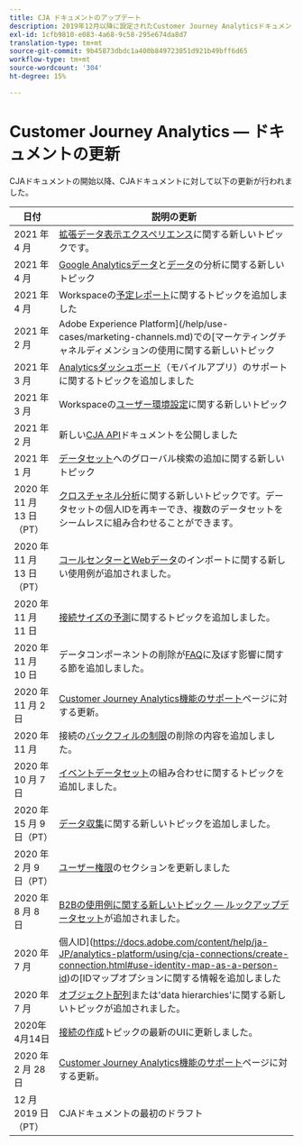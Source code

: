 ```yaml
---
title: CJA ドキュメントのアップデート
description: 2019年12月以降に設定されたCustomer Journey Analyticsドキュメントに関するリスト向けコンテンツの更新。
exl-id: 1cfb9810-e083-4a68-9c58-295e674da8d7
translation-type: tm+mt
source-git-commit: 9b45873dbdc1a400b849723051d921b49bff6d65
workflow-type: tm+mt
source-wordcount: '304'
ht-degree: 15%

---
```


# Customer Journey Analytics — ドキュメントの更新

CJAドキュメントの開始以降、CJAドキュメントに対して以下の更新が行われました。

| 日付 | 説明の更新 |
| --- | --- |
| 2021 年 4 月 | [拡張データ表示エクスペリエンス](/help/data-views/data-views.md)に関する新しいトピックです。 |
| 2021 年 4 月 | [Google Analyticsデータ](/help/use-cases/ga-to-cja.md)と[データ](/help/use-cases/ga-to-cja-reporting.md)の分析に関する新しいトピック |
| 2021 年 4 月 | Workspaceの[予定レポート](/help/analysis-workspace/curate-share/t-schedule-report.md)に関するトピックを追加しました |
| 2021 年 2 月 | Adobe Experience Platform](/help/use-cases/marketing-channels.md)での[マーケティングチャネルディメンションの使用に関する新しいトピック |
| 2021 年 3 月 | [Analyticsダッシュボード](/help/mobile-app/home.md)（モバイルアプリ）のサポートに関するトピックを追加しました |
| 2021 年 3 月 | Workspaceの[ユーザー環境設定](/help/analysis-workspace/user-preferences.md)に関する新しいトピック |
| 2021 年 2 月 | 新しい[CJA API](https://www.adobe.io/cja-apis/docs/)ドキュメントを公開しました |
| 2021 年 1 月 | [データセット](/help/use-cases/global-lookups.md)へのグローバル検索の追加に関する新しいトピック |
| 2020 年 11 月 13 日（PT） | [クロスチャネル分析](/help/connections/cca/overview.md)に関する新しいトピックです。データセットの個人IDを再キーでき、複数のデータセットをシームレスに組み合わせることができます。 |
| 2020 年 11 月 13 日（PT） | [コールセンターとWebデータ](/help/use-cases/call-center.md)のインポートに関する新しい使用例が追加されました。 |
| 2020 年 11 月 11 日 | [接続サイズの予測](/help/connections/estimate-connection-size.md)に関するトピックを追加しました。 |
| 2020 年 11 月 10 日 | データコンポーネントの削除が[FAQ](/help/getting-started/cja-faq.md)に及ぼす影響に関する節を追加しました。 |
| 2020 年 11 月 2 日 | [Customer Journey Analytics機能のサポート](/help/getting-started/cja-aa.md)ページに対する更新。 |
| 2020 年 11 月 | 接続の[バックフィルの制限](https://experienceleague.adobe.com/docs/analytics-platform/using/cja-connections/create-connection.html?lang=en#backfill-historical-data)の削除の内容を追加しました。 |
| 2020 年 10 月 7 日 | [イベントデータセット](/help/connections/combined-dataset.md)の組み合わせに関するトピックを追加しました。 |
| 2020 年 15 月 9 日（PT） | [データ収集](/help/use-cases/data-ingestion.md)に関する新しいトピックを追加しました。 |
| 2020 年 2 月 9 日（PT） | [ユーザー権限](https://docs.adobe.com/content/help/ja-JP/analytics-platform/using/cja-overview/cja-overview.html#user-access-permissions)のセクションを更新しました |
| 2020 年 8 月 8 日 | [B2Bの使用例に関する新しいトピック — ルックアップデータセット](/help/use-cases/b2b.md)が追加されました。 |
| 2020 年 7 月  | 個人ID](https://docs.adobe.com/content/help/ja-JP/analytics-platform/using/cja-connections/create-connection.html#use-identity-map-as-a-person-id)の[IDマップオプションに関する情報を追加しました |
| 2020 年 7 月  | [オブジェクト配列](/help/use-cases/object-arrays.md)または&#39;data hierarchies&#39;に関する新しいトピックが追加されました。 |
| 2020年4月14日 | [接続の作成](/help/connections/create-connection.md)トピックの最新のUIに更新しました。 |
| 2020 年 2 月 28 日 | [Customer Journey Analytics機能のサポート](/help/getting-started/cja-aa.md)ページに対する更新。 |
| 12 月 2019 日（PT） | CJAドキュメントの最初のドラフト |
